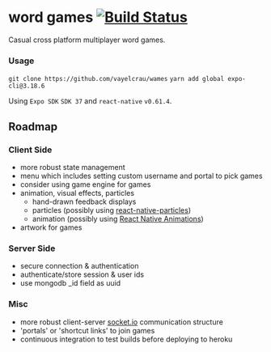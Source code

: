 # word games [![Build Status](https://travis-ci.org/vayelcrau/wames.svg?branch=master)](https://travis-ci.org/vayelcrau/wames)
Casual cross platform multiplayer word games. 

### Usage 
`git clone https://github.com/vayelcrau/wames`
`yarn add global expo-cli@3.18.6`

Using `Expo SDK` `SDK 37` and `react-native` `v0.61.4`.

## Roadmap

### Client Side

- more robust state management
- menu which includes setting custom username and portal to pick games
- consider using game engine for games
- animation, visual effects, particles
    * hand-drawn feedback displays
    * particles (possibly using [react-native-particles](https://github.com/nanndoj/react-native-particles#readme))
    * animation (possibly using [React Native Animations](https://reactnative.dev/docs/0.60/animations))
- artwork for games

### Server Side

- secure connection & authentication
- authenticate/store session & user ids
- use mongodb _id field as uuid

### Misc

- more robust client-server [socket.io](https://socket.io/) communication structure
- 'portals' or 'shortcut links' to join games
- continuous integration to test builds before deploying to heroku